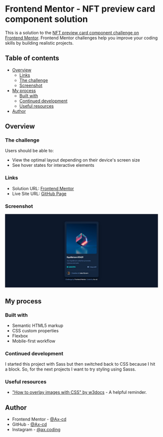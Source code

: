 # Frontend Mentor - NFT preview card component solution

This is a solution to the [NFT preview card component challenge on Frontend Mentor](https://www.frontendmentor.io/challenges/nft-preview-card-component-SbdUL_w0U). Frontend Mentor challenges help you improve your coding skills by building realistic projects.

## Table of contents

- [Overview](#overview)
  - [Links](#links)
  - [The challenge](#the-challenge)
  - [Screenshot](#screenshot)
- [My process](#my-process)
  - [Built with](#built-with)
  - [Continued development](#continued-development)
  - [Useful resources](#useful-resources)
- [Author](#author)

## Overview

### The challenge

Users should be able to:

- View the optimal layout depending on their device's screen size
- See hover states for interactive elements

### Links

- Solution URL: [Frontend Mentor](https://www.frontendmentor.io/solutions/nft-preview-card-using-html-and-css-HkhLxksE9)
- Live Site URL: [GitHub Page](https://ax-cd.github.io/nft-preview-card-challenge/)

### Screenshot

![](./images/desktop-design-screenshot.png)

## My process

### Built with

- Semantic HTML5 markup
- CSS custom properties
- Flexbox
- Mobile-first workflow

### Continued development

I started this project with Sass but then switched back to CSS because I hit a block. So, for the next projects I want to try styling using Sasss.

### Useful resources

- ["How to overlay images with CSS" by w3docs](https://www.w3docs.com/snippets/css/how-to-overlay-images-with-css.html) - A helpful reminder.

## Author

- Frontend Mentor - [@Ax-cd](https://www.frontendmentor.io/profile/Ax-cd)
- GitHub - [@Ax-cd](https://github.com/Ax-cd)
- Instagram - [@ax.coding](https://www.instagram.com/ax.coding/)
